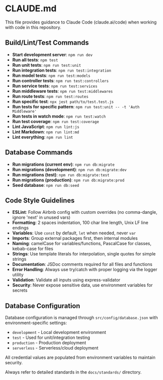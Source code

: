 # CLAUDE.md

This file provides guidance to Claude Code (claude.ai/code) when working with code in this repository.

## Build/Lint/Test Commands

- **Start development server**: `npm run dev`
- **Run all tests**: `npm test`
- **Run unit tests**: `npm run test:unit`
- **Run integration tests**: `npm run test:integration`
- **Run model tests**: `npm run test:models`
- **Run controller tests**: `npm run test:controllers`
- **Run service tests**: `npm run test:services`
- **Run middleware tests**: `npm run test:middlewares`
- **Run route tests**: `npm run test:routes`
- **Run specific test**: `npx jest path/to/test.test.js`
- **Run tests for specific pattern**: `npm run test:unit -- -t 'Auth Middleware'`
- **Run tests in watch mode**: `npm run test:watch`
- **Run test coverage**: `npm run test:coverage`
- **Lint JavaScript**: `npm run lint:js`
- **Lint Markdown**: `npm run lint:md`
- **Lint everything**: `npm run lint`

## Database Commands

- **Run migrations (current env)**: `npm run db:migrate`
- **Run migrations (development)**: `npm run db:migrate:dev`
- **Run migrations (test)**: `npm run db:migrate:test`
- **Run migrations (production)**: `npm run db:migrate:prod`
- **Seed database**: `npm run db:seed`

## Code Style Guidelines

- **ESLint**: Follow Airbnb config with custom overrides (no comma-dangle, ignore 'next' in unused vars)
- **Formatting**: 2 spaces indentation, 100 char line length, Unix LF line endings
- **Variables**: Use `const` by default, `let` when needed, never `var`
- **Imports**: Group external packages first, then internal modules
- **Naming**: camelCase for variables/functions, PascalCase for classes, kebab-case for files
- **Strings**: Use template literals for interpolation, single quotes for simple strings
- **Documentation**: JSDoc comments required for all files and functions
- **Error Handling**: Always use try/catch with proper logging via the logger utility
- **Validation**: Validate all inputs using express-validator
- **Security**: Never expose sensitive data, use environment variables for secrets

## Database Configuration

Database configuration is managed through `src/config/database.json` with environment-specific settings:

- `development` - Local development environment
- `test` - Used for unit/integration testing
- `production` - Production deployment
- `serverless` - Serverless/cloud deployment

All credential values are populated from environment variables to maintain security.

Always refer to detailed standards in the `docs/standards/` directory.